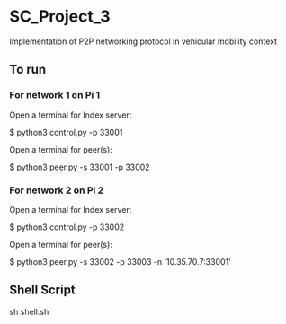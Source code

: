 # SC_Project_3
Implementation of P2P networking protocol in vehicular mobility context

## To run

### For network 1 on Pi 1
Open a terminal for Index server: 

$ python3 control.py -p 33001

Open a terminal for peer(s): 

$ python3 peer.py -s 33001 -p 33002

### For network 2 on Pi 2
Open a terminal for Index server:

$ python3 control.py -p 33002

Open a terminal for peer(s): 

$ python3 peer.py -s 33002 -p 33003 -n '10.35.70.7:33001'

## Shell Script

sh shell.sh